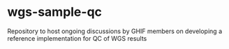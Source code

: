 # wgs-sample-qc
Repository to host ongoing discussions by GHIF members on developing a reference implementation for QC of WGS results
